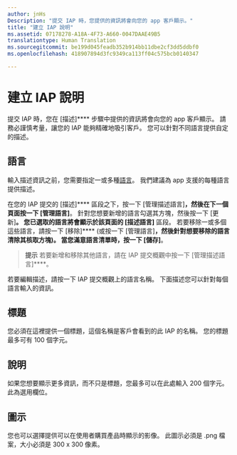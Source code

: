 ```yaml
---
author: jnHs
Description: "提交 IAP 時，您提供的資訊將會向您的 app 客戶顯示。"
title: "建立 IAP 說明"
ms.assetid: 07178278-A18A-4F73-A660-0047DAAE49B5
translationtype: Human Translation
ms.sourcegitcommit: be199d045feadb352b914bb11dbe2cf3dd5ddbf0
ms.openlocfilehash: 418907894d3fc9349ca113ff04c575bcb0140347

---
```


# 建立 IAP 說明


提交 IAP 時，您在 [描述]**** 步驟中提供的資訊將會向您的 app 客戶顯示。 請務必謹慎考量，讓您的 IAP 能夠精確地吸引客戶。 您可以針對不同語言提供自定的描述。

## 語言


輸入描述資訊之前，您需要指定一或多種[語言](supported-languages.md)。 我們建議為 app 支援的每種語言提供描述。

在您的 IAP 提交的 [描述]**** 區段之下，按一下 [管理描述語言]****，然後在下一個頁面按一下 [管理語言]****。 針對您想要新增的語言勾選其方塊，然後按一下 [更新]****。 您已選取的語言將會顯示於該頁面的 [描述語言]**** 區段。 若要移除一或多個這些語言，請按一下 [移除]**** (或按一下 [管理語言]****，然後針對想要移除的語言清除其核取方塊)。 當您滿意語言清單時，按一下 [儲存]****。

> **提示** 若要新增和移除其他語言，請在 IAP 提交概觀中按一下 [管理描述語言]****。

若要編輯描述，請按一下 IAP 提交概觀上的語言名稱。 下面描述您可以針對每個語言輸入的資訊。

## 標題

您必須在這裡提供一個標題，這個名稱是客戶會看到的此 IAP 的名稱。 您的標題最多可有 100 個字元。

## 說明

如果您想要顯示更多資訊，而不只是標題，您最多可以在此處輸入 200 個字元。 此為選用欄位。

## 圖示

您也可以選擇提供可以在使用者購買產品時顯示的影像。 此圖示必須是 .png 檔案，大小必須是 300 x 300 像素。

 

 







<!--HONumber=Jun16_HO5-->



